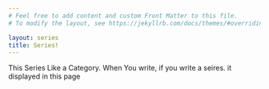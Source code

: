 ```yaml
---
# Feel free to add content and custom Front Matter to this file.
# To modify the layout, see https://jekyllrb.com/docs/themes/#overriding-theme-defaults

layout: series
title: Series!
---
```


This Series Like a Category. When You write, if you write a seires. it displayed in this page